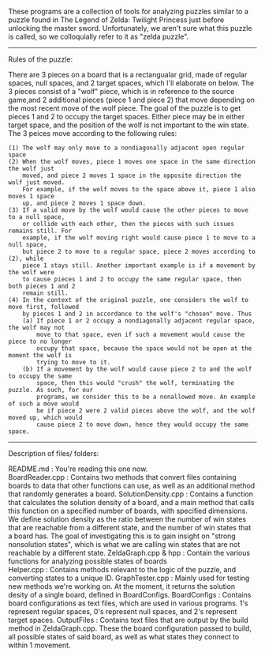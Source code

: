 These programs are a collection of tools for analyzing puzzles similar to a puzzle 
found in The Legend of Zelda: Twilight Princess just before unlocking the master sword.
Unfortunately, we aren't sure what this puzzle is called, so we colloquially refer to 
it as "zelda puzzle".
__________________________________________________________________________________________________

Rules of the puzzle:

There are 3 pieces on a board that is a rectangualar grid, made of regular spaces, null 
spaces, and 2 target spaces, which I'll elaborate on below. 
The 3 pieces consist of a "wolf" piece, which is in reference to the source game,and 2 
additional pieces (piece 1 and piece 2) that move depending on the most recent move of 
the wolf piece. The goal of the puzzle is to get pieces 1 and 2 to occupy the target 
spaces. Either piece may be in either target space, and the position of the wolf is 
not important to the win state. 
The 3 peices move according to the following rules:

    (1) The wolf may only move to a nondiagonally adjacent open regular space
    (2) When the wolf moves, piece 1 moves one space in the same direction the wolf just 
        moved, and piece 2 moves 1 space in the opposite direction the wolf just moved.
        For example, if the wolf moves to the space above it, piece 1 also moves 1 space 
        up, and piece 2 moves 1 space down.
    (3) If a valid move by the wolf would cause the other pieces to move to a null space,
        or collide with each other, then the pieces with such issues remains still. For 
        example, if the wolf moving right would cause piece 1 to move to a null space, 
        but piece 2 to move to a regular space, piece 2 moves according to (2), while 
        piece 1 stays still. Another important example is if a movement by the wolf were 
        to cause pieces 1 and 2 to occupy the same regular space, then both pieces 1 and 2 
        remain still.
    (4) In the context of the original puzzle, one considers the wolf to move first, followed 
        by pieces 1 and 2 in accordance to the wolf's "chosen" move. Thus 
        (a) If piece 1 or 2 occupy a nondiagonally adjacent regular space, the wolf may not 
            move to that space, even if such a movement would cause the piece to no longer 
            occupy that space, because the space would not be open at the moment the wolf is 
            trying to move to it.
        (b) If a movement by the wolf would cause piece 2 to and the wolf to occupy the same 
            space, then this would "crush" the wolf, terminating the puzzle. As such, for our 
            programs, we consider this to be a nonallowed move. An example of such a move would 
            be if piece 2 were 2 valid pieces above the wolf, and the wolf moved up, which would 
            cause piece 2 to move down, hence they would occupy the same space. 

__________________________________________________________________________________________________

Description of files/ folders:

README.md             : You're reading this one now.   
BoardReader.cpp       : Contains two methods that convert files containing boards to data 
                        that other functions can use, as well as an additional method that 
                        randomly generates a board.
SolutionDensity.cpp   : Contains a function that calculates the solution density of a board,
                        and a main method that calls this function on a specified number 
                        of boards, with specified dimensions. 
                        We define solution density as the ratio between the number of win states 
                        that are reachable from a different state, and the number of win states 
                        that a board has. The goal of investigating this is to gain insight on 
                        "strong nonsolution states", which is what we are calling win states that 
                        are not reachable by a different state.
ZeldaGraph.cpp & hpp  : Contain the various functions for analyzing possible states of boards  
Helper.cpp            : Contains methods relevant to the logic of the puzzle, and converting 
                        states to a unique ID.
GraphTester.cpp       : Mainly used for testing new methods we're working on. At the moment,
                        it returns the solution desity of a single board, defined in 
                        BoardConfigs. 
BoardConfigs          : Contains board configurations as text files, which are used in various 
                        programs. 1's represent regular spaces, 0's represent null spaces, and
                        2's represent target spaces.
OutputFiles           : Contains text files that are output by the build method in 
                        ZeldaGraph.cpp. These the board configuration passed to build, all 
                        possible states of said board, as well as what states they connect to 
                        within 1 movement.

        
